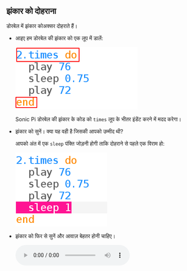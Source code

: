 ## झंकार को दोहराना

डोरबेल में झंकार कोअक्सर दोहराते हैं।

+ आइए हम डोरबेल की झंकार को एक लूप में डालें:
    
    ![स्क्रीनशॉट](images/tune-times.png)
    
    Sonic Pi डोरबेल की झंकार के कोड को `times` लूप के भीतर इंडेंट करने में मदद करेगा।

+ झंकार को सुनें। क्या यह वही है जिसकी आपको उम्मीद थी?
    
    आपको अंत में एक `sleep` पंक्ति जोड़नी होगी ताकि दोहराने से पहले एक विराम हो:
    
    ![स्क्रीनशॉट](images/tune-sleep2.png)

+ झंकार को फिर से सुनें और आवाज़ बेहतर होनी चाहिए।
    
    <div id="audio-preview" class="pdf-hidden">
    <audio controls preload>
      <source src="resources/doorbell-2.mp3" type="audio/mpeg">
    Your browser does not support the <code>audio</code> element.
    </audio>
    </div>
